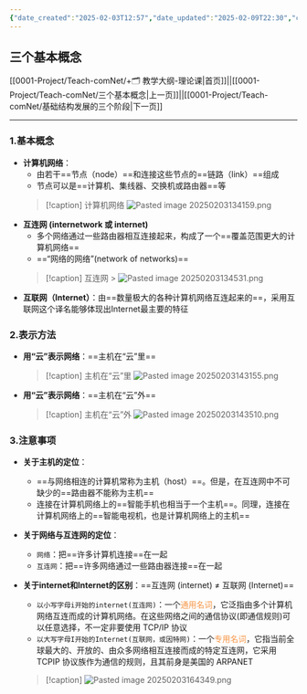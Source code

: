```yaml
---
{"date_created":"2025-02-03T12:57","date_updated":"2025-02-09T22:30","cssclasses":["card-view"],"dg-publish":true,"permalink":"/0001-Project/Teach-comNet/三个基本概念/","dgPassFrontmatter":true}
---
```


## 三个基本概念
[[0001-Project/Teach-comNet/+🗂️ 教学大纲-理论课\|首页]]||[[0001-Project/Teach-comNet/三个基本概念\|上一页]]||[[0001-Project/Teach-comNet/基础结构发展的三个阶段\|下一页]]

---
### 1.基本概念
- **计算机网络**：
	- 由若干==节点（node）==和连接这些节点的==链路（link）==组成
	- 节点可以是==计算机、集线器、交换机或路由器==等
   > [!caption] 计算机网络
    > ![Pasted image 20250203134159.png](/img/user/0001-Project/Teach-comNet/assets/Pasted%20image%2020250203134159.png)
- **互连网 (internetwork 或 internet)**
	- 多个网络通过一些路由器相互连接起来，构成了一个==覆盖范围更大的计算机网络==
	- ==“网络的网络”(network of networks)==
    > [!caption] 互连网
        > ![Pasted image 20250203134531.png](/img/user/0001-Project/Teach-comNet/assets/Pasted%20image%2020250203134531.png)
- **互联网（Internet）**：由==数量极大的各种计算机网络互连起来的==，采用互联网这个译名能够体现出Internet最主要的特征

### 2.表示方法
- **用“云”表示网络**：==主机在“云”里==
   > [!caption] 主机在“云”里
     > ![Pasted image 20250203143155.png](/img/user/0001-Project/Teach-comNet/assets/Pasted%20image%2020250203143155.png)
- **用“云”表示网络**：==主机在“云”外==
   > [!caption] 主机在“云”外
     > ![Pasted image 20250203143510.png](/img/user/0001-Project/Teach-comNet/assets/Pasted%20image%2020250203143510.png)
### 3.注意事项
- **关于主机的定位**：
	- ==与网络相连的计算机常称为主机（host）==。但是，在互连网中不可缺少的==路由器不能称为主机==
	- 连接在计算机网络上的==智能手机也相当于一个主机==。同理，连接在计算机网络上的==智能电视机，也是计算机网络上的主机==
- **关于网络与互连网的定位**：
	- `网络`：把==许多计算机连接==在一起
	- `互连网`：把==许多网络通过一些路由器连接==在一起
- **关于internet和Internet的区别**：==互连网 (internet) ≠ 互联网 (Internet)==
	- `以小写字母i开始的internet(互连网)`：一个<font color="#f79646">通用名词</font>，它泛指由多个计算机网络互连而成的计算机网络。在这些网络之间的通信协议(即通信规则)可以任意选择，不一定非要使用 TCP/IP 协议
	- `以大写字母I开始的Internet(互联网，或因特网)`：一个<font color="#f79646">专用名词</font>，它指当前全球最大的、开放的、由众多网络相互连接而成的特定互连网，它采用 TCPIP 协议族作为通信的规则，且其前身是美国的 ARPANET

    > [!caption]
     > ![Pasted image 20250203164349.png](/img/user/0001-Project/Teach-comNet/assets/Pasted%20image%2020250203164349.png)
